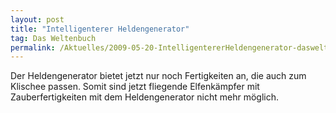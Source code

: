 ```yaml
---
layout: post
title: "Intelligenterer Heldengenerator"
tag: Das Weltenbuch
permalink: /Aktuelles/2009-05-20-IntelligentererHeldengenerator-dasweltenbuch
---
```



Der Heldengenerator bietet jetzt nur noch Fertigkeiten an, die auch zum Klischee passen. Somit sind jetzt fliegende Elfenkämpfer mit Zauberfertigkeiten mit dem Heldengenerator nicht mehr möglich.

